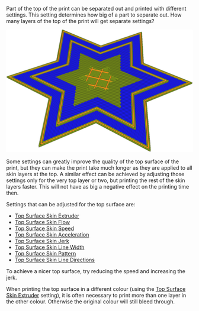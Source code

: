 Part of the top of the print can be separated out and printed with different settings. This setting determines how big of a part to separate out. How many layers of the top of the print will get separate settings?

![The highest layer of the top is printed slower (blue) than the rest of the skin (green)](images/roofing_layer_count.png)

Some settings can greatly improve the quality of the top surface of the print, but they can make the print take much longer as they are applied to all skin layers at the top. A similar effect can be achieved by adjusting those settings only for the very top layer or two, but printing the rest of the skin layers faster. This will not have as big a negative effect on the printing time then.

Settings that can be adjusted for the top surface are:
* [Top Surface Skin Extruder](roofing_extruder_nr.md)
* [Top Surface Skin Flow](roofing_material_flow.md)
* [Top Surface Skin Speed](speed_roofing.md)
* [Top Surface Skin Acceleration](acceleration_roofing.md)
* [Top Surface Skin Jerk](jerk_roofing.md)
* [Top Surface Skin Line Width](roofing_line_width.md)
* [Top Surface Skin Pattern](roofing_pattern.md)
* [Top Surface Skin Line Directions](roofing_angles.md)

To achieve a nicer top surface, try reducing the speed and increasing the jerk.

When printing the top surface in a different colour (using the [Top Surface Skin Extruder](roofing_extruder_nr.md) setting), it is often necessary to print more than one layer in the other colour. Otherwise the original colour will still bleed through.